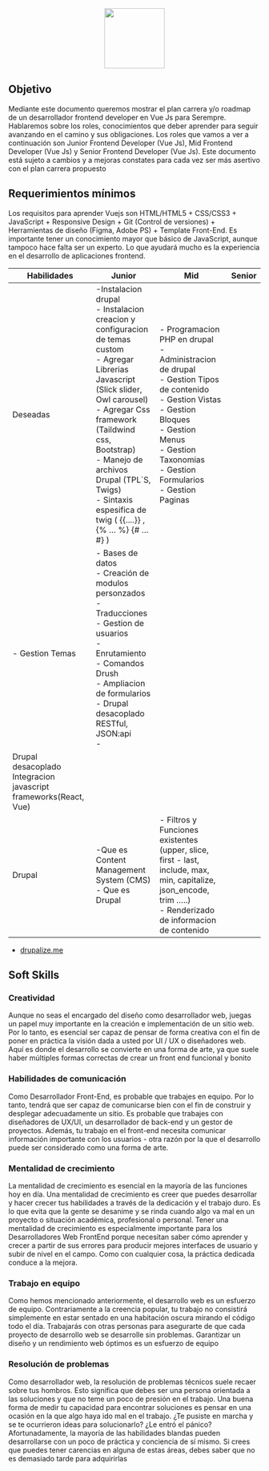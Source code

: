 <div align="center">
  <img src="https://www.drupal.org/files/cta/graphic/Wordmark_blue_RGB.png" width="auto" height="120px"/>
</div>

## Objetivo

Mediante este documento queremos mostrar el plan carrera y/o roadmap de un desarrollador frontend developer en Vue Js para Serempre. Hablaremos sobre los roles, conocimientos que deber aprender para seguir avanzando en el camino y sus obligaciones. Los roles que vamos a ver a continuación son Junior Frontend Developer (Vue Js), Mid Frontend Developer (Vue Js) y Senior Frontend Developer (Vue Js). Este documento está sujeto a cambios y a mejoras constates para cada vez ser más asertivo con el plan carrera propuesto

## Requerimientos mínimos

Los requisitos para aprender Vuejs son HTML/HTML5 + CSS/CSS3 + JavaScript + Responsive Design + Git (Control de versiones) + Herramientas de diseño (Figma, Adobe PS) + Template Front-End. Es importante tener un conocimiento mayor que básico de JavaScript, aunque tampoco hace falta ser un experto. Lo que ayudará mucho es la experiencia en el desarrollo de aplicaciones frontend.

| Habilidades | Junior | Mid | Senior |
| ------------- | ------------- | ------------- |  ------------- |
| Deseadas | -Instalacion drupal<br>- Instalacion creacion y configuracion de temas custom<br>- Agregar Librerias Javascript (Slick slider, Owl carousel)<br>- Agregar Css framework (Taildwind css, Bootstrap)<br>- Manejo de archivos Drupal (TPL`S, Twigs)<br>- Sintaxis espesifica de twig ( {{....}} , {% … %} {# … #} ) | - Programacion PHP en drupal<br>- Administracion de drupal<br>- Gestion Tipos de contenido<br>- Gestion Vistas<br>- Gestion Bloques<br>- Gestion Menus<br>- Gestion Taxonomias<br>- Gestion Formularios<br>- Gestion Paginas
<br>- Gestion Temas | - Bases de datos<br>- Creación de modulos personzados<br>- Traducciones<br>- Gestion de usuarios<br>- Enrutamiento<br>- Comandos Drush<br>- Ampliacion de formularios<br>- Drupal desacoplado RESTful, JSON:api<br>-
Drupal desacoplado Integracion javascript frameworks(React, Vue)<br> |
| Drupal | -Que es Content Management System (CMS)<br>- Que es Drupal<br> | - Filtros y Funciones existentes (upper, slice, first - last, include, max, min, capitalize, json_encode, trim …..)<br>- Renderizado de informacion de contenido<br> |

- [drupalize.me](https://drupalize.me/)

## Soft Skills

### Creatividad
Aunque no seas el encargado del diseño como desarrollador web, juegas un papel muy
importante en la creación e implementación de un sitio web. Por lo tanto, es esencial ser capaz
de pensar de forma creativa con el fin de poner en práctica la visión dada a usted por UI / UX o
diseñadores web. Aquí es donde el desarrollo se convierte en una forma de arte, ya que suele
haber múltiples formas correctas de crear un front end funcional y bonito

### Habilidades de comunicación
Como Desarrollador Front-End, es probable que trabajes en equipo. Por lo tanto, tendrá que
ser capaz de comunicarse bien con el fin de construir y desplegar adecuadamente un sitio. Es
probable que trabajes con diseñadores de UX/UI, un desarrollador de back-end y un gestor de
proyectos. Además, tu trabajo en el front-end necesita comunicar información importante con
los usuarios - otra razón por la que el desarrollo puede ser considerado como una forma de arte.

### Mentalidad de crecimiento
La mentalidad de crecimiento es esencial en la mayoría de las funciones hoy en día. Una
mentalidad de crecimiento es creer que puedes desarrollar y hacer crecer tus habilidades a
través de la dedicación y el trabajo duro. Es lo que evita que la gente se desanime y se rinda
cuando algo va mal en un proyecto o situación académica, profesional o personal. Tener una
mentalidad de crecimiento es especialmente importante para los Desarrolladores Web FrontEnd porque necesitan saber cómo aprender y crecer a partir de sus errores para producir
mejores interfaces de usuario y subir de nivel en el campo. Como con cualquier cosa, la
práctica dedicada conduce a la mejora.

### Trabajo en equipo
Como hemos mencionado anteriormente, el desarrollo web es un esfuerzo de equipo.
Contrariamente a la creencia popular, tu trabajo no consistirá simplemente en estar sentado en
una habitación oscura mirando el código todo el día. Trabajarás con otras personas para
asegurarte de que cada proyecto de desarrollo web se desarrolle sin problemas. Garantizar un
diseño y un rendimiento web óptimos es un esfuerzo de equipo

### Resolución de problemas
Como desarrollador web, la resolución de problemas técnicos suele recaer sobre tus hombros.
Esto significa que debes ser una persona orientada a las soluciones y que no teme un poco de
presión en el trabajo. Una buena forma de medir tu capacidad para encontrar soluciones es
pensar en una ocasión en la que algo haya ido mal en el trabajo. ¿Te pusiste en marcha y se te
ocurrieron ideas para solucionarlo? ¿Le entró el pánico? Afortunadamente, la mayoría de las
habilidades blandas pueden desarrollarse con un poco de práctica y conciencia de sí mismo. Si
crees que puedes tener carencias en alguna de estas áreas, debes saber que no es demasiado
tarde para adquirirlas

